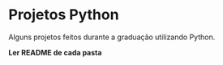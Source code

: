 # Projetos Python
Alguns projetos feitos durante a graduação utilizando Python.

**Ler README de cada pasta**
